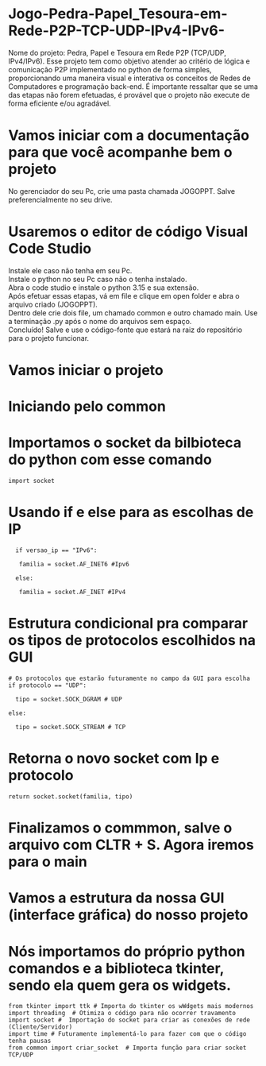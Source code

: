 # Jogo-Pedra-Papel_Tesoura-em-Rede-P2P-TCP-UDP-IPv4-IPv6-
Nome do projeto: Pedra, Papel e Tesoura em Rede P2P (TCP/UDP, IPv4/IPv6).
Esse projeto tem como objetivo atender ao critério de lógica e comunicação P2P implementado no python de forma simples, proporcionando uma maneira visual e interativa os conceitos de Redes de Computadores e programação back-end.
É importante ressaltar que se uma das etapas não forem efetuadas, é provável que o projeto não execute de forma eficiente e/ou agradável. 



# Vamos iniciar com a documentação para que você acompanhe bem o projeto
No gerenciador do seu Pc, crie uma pasta chamada JOGOPPT.
Salve preferencialmente no seu drive.

# Usaremos o editor de código Visual Code Studio

Instale ele caso não tenha em seu Pc.
<br>
Instale o python no seu Pc caso não o tenha instalado.
<br>
Abra o code studio e instale o python 3.15 e sua extensão.
<br>
Após efetuar essas etapas, vá em file e clique em open folder e abra o arquivo criado (JOGOPPT).
<br>
Dentro dele crie dois file, um chamado common e outro chamado main. Use a terminação .py após o nome do arquivos sem espaço.
<br>
Concluído! Salve e use o código-fonte que estará na raiz do repositório para o projeto funcionar.
<br>

# Vamos iniciar o projeto
# Iniciando pelo common 

# Importamos o socket da bilbioteca do python com esse comando
```import socket```

  #  Usando if e else para as escolhas de IP  
  ```# Versoes de Ip com AF_INET e AF_INET
    if versao_ip == "IPv6":

     familia = socket.AF_INET6 #Ipv6
    
    else:
    
     familia = socket.AF_INET #IPv4

```
 # Estrutura condicional pra comparar os tipos de protocolos escolhidos na GUI     
   
    # Os protocolos que estarão futuramente no campo da GUI para escolha 
    if protocolo == "UDP":
   
      tipo = socket.SOCK_DGRAM # UDP
   
    else:
   
      tipo = socket.SOCK_STREAM # TCP

# Retorna o novo socket com Ip e protocolo 
    return socket.socket(familia, tipo)

# Finalizamos o commmon, salve o arquivo com CLTR + S. Agora iremos para o main

# Vamos a estrutura da nossa GUI (interface gráfica) do nosso projeto
# Nós importamos do próprio python comandos e a biblioteca tkinter, sendo ela quem gera os widgets.

```import tkinter as tk # Importamos a biblioteca do python e para menos texto chamamos o módulo de tk 
from tkinter import ttk # Importa do tkinter os wWdgets mais modernos
import threading  # Otimiza o código para não ocorrer travamento
import socket #  Importação do socket para criar as conexões de rede (Cliente/Servidor)
import time # Futuramente implementá-lo para fazer com que o código tenha pausas
from common import criar_socket  # Importa função para criar socket TCP/UDP
```



